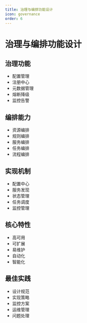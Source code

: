 ```yaml
---
title: 治理与编排功能设计
icon: governance
order: 6
---
```


# 治理与编排功能设计

## 治理功能
- 配置管理
- 注册中心
- 元数据管理
- 熔断降级
- 监控告警

## 编排能力
- 资源编排
- 规则编排
- 服务编排
- 任务编排
- 流程编排

## 实现机制
- 配置中心
- 服务发现
- 状态管理
- 任务调度
- 监控管理

## 核心特性
- 高可用
- 可扩展
- 易维护
- 自动化
- 智能化

## 最佳实践
- 设计规范
- 实现策略
- 监控方案
- 运维管理
- 问题处理
